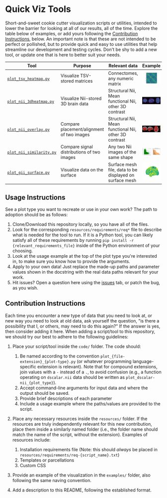 # Quick Viz Tools
Short-and-sweet cookie cutter visualization scripts or utilities, intended to lower the barrier for looking at all of our results, all of the time. Explore the table below of examples, or add yours following the [Contribution Instructions](#Contribution-Instructions), below. An important note is that these are not intended to be perfect or pollished, but to provide quick and easy to use utilities that help streamline our development and testing cycles. Don't be shy to add a new tool, or update one that is here to better suit your needs.

| Tool | Purpose | Relevant data | Example |
|------|---------|---------------|---------|
| [`plot_tsv_heatmap.py`](./code/plot_tsv_heatmap.py)  | Visualize TSV-stored matrices  | Connectomes, any numeric matrix | ![plot_tsv_heatmap example](./examples/plot_tsv_heatmap.png)  |
| [`plot_nii_3dheatmap.py`](./code/plot_nii_3dheatmap.py)  | Visualize Nii-stored 3D brain data  | Structural Nii, Mean functional Nii, other 3D contrast | ![plot_nii_3dheatmap example](./examples/plot_nii_3dheatmap.png)  |
| [`plot_nii_overlay.py`](./code/plot_nii_overlay.py)  | Compare placement/alignment of two images  | Structural Nii, Mean functional Nii, other 3D contrast | ![plot_nii_overlay example](./examples/plot_nii_overlay.png)  |
| [`plot_nii_similarity.py`](./code/plot_nii_similarity.py)  | Compare signal distributions of two images  | Any two Nii images of the same shape | ![plot_nii_similarity example](./examples/plot_nii_similarity.png)  |
| [`plot_gii_surface.py`](./code/plot_gii_surface.py)  | Visualize data on the surface  | Surface mesh file, data to be displayed on surface mesh | ![plot_gii_surface example](./examples/plot_gii_surface.png)  |


## Usage Instructions
See a plot type you want to recreate or use in your own work? The path to adoption should be as follows:

1. Clone/Download this repository locally, so you have all of the files.
2. Look for the corresponding `resources/requirements/req*` file to describe what is needed for the tool to run. If it is a Python tool, you can likely satisfy all of these requirements by running `pip install -r {relevant_requirements_file}` inside of the Python environment of your choosing.
3. Look at the usage example at the top of the plot type you're interested in, to make sure you know how to provide the arguments.
4. Apply to your own data! Just replace the made-up paths and parameter values shown in the docstring with the real data paths relevant for your work.
5. Hit issues? Open a question here using the [issues](https://github.com/FCP-INDI/quick-viz/issues) tab, or patch the bug, as you wish.


## Contribution Instructions
Each time you encounter a new type of data that you need to look at, or new way you need to look at old data, ask yourself the question, "is there a possibility that I, or others, may need to do this again?" If the answer is yes, then consider adding it here. When adding a script/tool to this repository, we should try our best to adhere to the following guidelines:

1. Place your script/tool inside the `code/` folder. The code should:
   1. Be named according to the convention `plot_{file-extension}_{plot-type}.py` (or whatever programming language-specific extension is relevant). Note that for compound extensions, join values with a `-` instead of a `.`, to avoid confusion (e.g., a function operating on `dscalar.nii` data should be written as `plot_dscalar-nii_{plot_type}`). 
   2. Accept command-line arguments for input data and where the output should be saved.
   3. Provide brief descriptions of each parameter
   4. Include a usage example where the paths/values are provided to the script.

2. Place any necessary resources inside the `resources/` folder. If the resources are truly independently relevant for this new contribution, place them inside a similarly named folder (i.e., the folder name should match the name of the script, without the extension). Examples of resources include:
   1. Installation requirements file (Note: this should *always* be placed in `resources/requirements/req-{script_name}.txt`)
   2. Templates or parcellations
   3. Custom CSS

3. Provide an example of the visualization in the `examples/` folder, also following the same naving convention.

4. Add a description to this README, following the established format.

